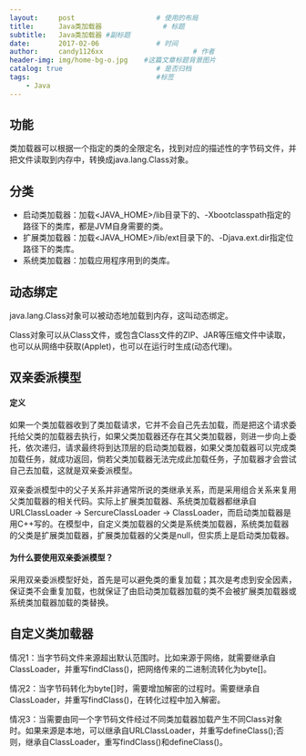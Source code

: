 ```yaml
---
layout:     post                    # 使用的布局
title:      Java类加载器               # 标题 
subtitle:   Java类加载器 #副标题
date:       2017-02-06              # 时间
author:     candy1126xx                      # 作者
header-img: img/home-bg-o.jpg    #这篇文章标题背景图片
catalog: true                       # 是否归档
tags:                               #标签
    - Java
---
```


## 功能
类加载器可以根据一个指定的类的全限定名，找到对应的描述性的字节码文件，并把文件读取到内存中，转换成java.lang.Class对象。

## 分类
* 启动类加载器：加载<JAVA_HOME>/lib目录下的、-Xbootclasspath指定的路径下的类库，都是JVM自身需要的类。
* 扩展类加载器：加载<JAVA_HOME>/lib/ext目录下的、-Djava.ext.dir指定位路径下的类库。
* 系统类加载器：加载应用程序用到的类库。

## 动态绑定
java.lang.Class对象可以被动态地加载到内存，这叫动态绑定。

Class对象可以从Class文件，或包含Class文件的ZIP、JAR等压缩文件中读取，也可以从网络中获取(Applet)，也可以在运行时生成(动态代理)。

## 双亲委派模型
#### 定义
如果一个类加载器收到了类加载请求，它并不会自己先去加载，而是把这个请求委托给父类的加载器去执行，如果父类加载器还存在其父类加载器，则进一步向上委托，依次递归，请求最终将到达顶层的启动类加载器，如果父类加载器可以完成类加载任务，就成功返回，倘若父类加载器无法完成此加载任务，子加载器才会尝试自己去加载，这就是双亲委派模型。

双亲委派模型中的父子关系并非通常所说的类继承关系，而是采用组合关系来复用父类加载器的相关代码。实际上扩展类加载器、系统类加载器都继承自URLClassLoader -> SercureClassLoader -> ClassLoader，而启动类加载器是用C++写的。在模型中，自定义类加载器的父类是系统类加载器，系统类加载器的父类是扩展类加载器，扩展类加载器的父类是null，但实质上是启动类加载器。

#### 为什么要使用双亲委派模型？
采用双亲委派模型好处，首先是可以避免类的重复加载；其次是考虑到安全因素，保证类不会重复加载，也就保证了由启动类加载器加载的类不会被扩展类加载器或系统类加载器加载的类替换。

## 自定义类加载器
情况1：当字节码文件来源超出默认范围时。比如来源于网络，就需要继承自ClassLoader，并重写findClass()，把网络传来的二进制流转化为byte[]。

情况2：当字节码转化为byte[]时，需要增加解密的过程时。需要继承自ClassLoader，并重写findClass()，在转化过程中加入解密。

情况3：当需要由同一个字节码文件经过不同类加载器加载产生不同Class对象时。如果来源是本地，可以继承自URLClassLoader，并重写defineClass();否则，继承自ClassLoader，重写findClass()和defineClass()。
